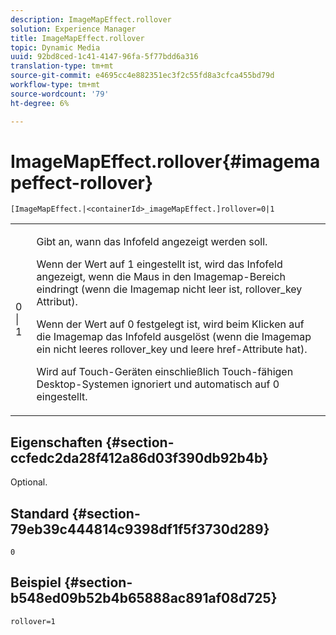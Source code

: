 ```yaml
---
description: ImageMapEffect.rollover
solution: Experience Manager
title: ImageMapEffect.rollover
topic: Dynamic Media
uuid: 92bd8ced-1c41-4147-96fa-5f77bdd6a316
translation-type: tm+mt
source-git-commit: e4695cc4e882351ec3f2c55fd8a3cfca455bd79d
workflow-type: tm+mt
source-wordcount: '79'
ht-degree: 6%

---
```



# ImageMapEffect.rollover{#imagemapeffect-rollover}

`[ImageMapEffect.|<containerId>_imageMapEffect.]rollover=0|1`

<table id="table_2671D63442B54F659C32C4A3CC61DD7C"> 
 <tbody> 
  <tr> 
   <td colname="col1"> <p><span class="codeph"> 0 | 1</span> </p> </td> 
   <td colname="col2"> <p>Gibt an, wann das Infofeld angezeigt werden soll. </p> <p>Wenn der Wert auf <span class="codeph"> 1</span> eingestellt ist, wird das Infofeld angezeigt, wenn die Maus in den Imagemap-Bereich eindringt (wenn die Imagemap nicht leer ist, <span class="codeph"> rollover_key</span> Attribut). </p> <p>Wenn der Wert auf <span class="codeph"> 0</span> festgelegt ist, wird beim Klicken auf die Imagemap das Infofeld ausgelöst (wenn die Imagemap ein nicht leeres <span class="codeph"> rollover_key</span> und leere <span class="codeph"> href</span>-Attribute hat). </p> <p> Wird auf Touch-Geräten einschließlich Touch-fähigen Desktop-Systemen ignoriert und automatisch auf <span class="codeph"> 0</span> eingestellt. </p> </td> 
  </tr> 
 </tbody> 
</table>

## Eigenschaften {#section-ccfedc2da28f412a86d03f390db92b4b}

Optional.

## Standard {#section-79eb39c444814c9398df1f5f3730d289}

`0`

## Beispiel {#section-b548ed09b52b4b65888ac891af08d725}

`rollover=1`
